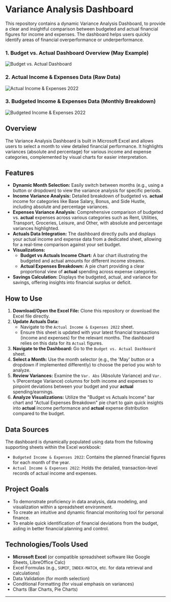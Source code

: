 # Variance Analysis Dashboard

This repository contains a dynamic Variance Analysis Dashboard, to provide a clear and insightful comparison between budgeted and actual financial figures for income and expenses. The dashboard helps users quickly identify areas of financial overperformance or underperformance.

### 1. Budget vs. Actual Dashboard Overview (May Example)
![Budget vs. Actual Dashboard](screenshots/Screenshot%202025-07-25%20134228.png)

### 2. Actual Income & Expenses Data (Raw Data)
![Actual Income & Expenses 2022](screenshots/Screenshot%202025-07-25%20134324.png)

### 3. Budgeted Income & Expenses Data (Monthly Breakdown)
![Budgeted Income & Expenses 2022](screenshots/Screenshot%202025-07-25%20134257.png)


## Overview

The Variance Analysis Dashboard is built in Microsoft Excel and allows users to select a month to view detailed financial performance. It highlights variances (absolute and percentage) for various income and expense categories, complemented by visual charts for easier interpretation.

## Features

* **Dynamic Month Selection:** Easily switch between months (e.g., using a button or dropdown) to view the variance analysis for specific periods.
* **Income Variance Analysis:** Detailed breakdown of budgeted vs. **actual** income for categories like Base Salary, Bonus, and Side Hustle, including absolute and percentage variances.
* **Expenses Variance Analysis:** Comprehensive comparison of budgeted vs. **actual** expenses across various categories such as Rent, Utilities, Transport, Groceries, Leisure, and Other, with absolute and percentage variances highlighted.
* **Actuals Data Integration:** The dashboard directly pulls and displays your actual income and expense data from a dedicated sheet, allowing for a real-time comparison against your set budget.
* **Visualizations:**
    * **Budget vs Actuals Income Chart:** A bar chart illustrating the budgeted and actual amounts for different income streams.
    * **Actual Expenses Breakdown:** A pie chart providing a clear proportional view of **actual** spending across expense categories.
* **Savings Calculation:** Displays the budgeted, actual, and variance for savings, offering insights into financial surplus or deficit.

## How to Use

1.  **Download/Open the Excel File:** Clone this repository or download the Excel file directly.
2.  **Update Actuals Data:**
    * Navigate to the `Actual Income & Expenses 2022` sheet.
    * Ensure this sheet is updated with your latest financial transactions (income and expenses) for the relevant months. The dashboard relies on this data for its `Actual` figures.
3.  **Navigate to the Dashboard:** Go to the `Budget vs. Actual Dashboard` sheet.
4.  **Select a Month:** Use the month selector (e.g., the 'May' button or a dropdown if implemented differently) to choose the period you wish to analyze.
5.  **Review Variances:** Examine the `Var. Abs` (Absolute Variance) and `Var. %` (Percentage Variance) columns for both income and expenses to pinpoint deviations between your budget and your **actual** spending/earnings.
6.  **Analyze Visualizations:** Utilize the "Budget vs Actuals Income" bar chart and "Actual Expenses Breakdown" pie chart to gain quick insights into **actual** income performance and **actual** expense distribution compared to the budget.

## Data Sources

The dashboard is dynamically populated using data from the following supporting sheets within the Excel workbook:

* `Budgeted Income & Expenses 2022`: Contains the planned financial figures for each month of the year.
* `Actual Income & Expenses 2022`: Holds the detailed, transaction-level records of actual income and expenses.

## Project Goals

* To demonstrate proficiency in data analysis, data modeling, and visualization within a spreadsheet environment.
* To create an intuitive and dynamic financial monitoring tool for personal finance.
* To enable quick identification of financial deviations from the budget, aiding in better financial planning and control.

## Technologies/Tools Used

* **Microsoft Excel** (or compatible spreadsheet software like Google Sheets, LibreOffice Calc)
* Excel Formulas (e.g., `SUMIF`, `INDEX-MATCH`, etc. for data retrieval and calculations)
* Data Validation (for month selection)
* Conditional Formatting (for visual emphasis on variances)
* Charts (Bar Charts, Pie Charts)


---
